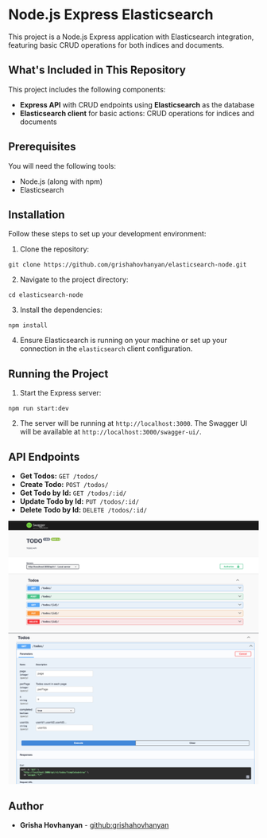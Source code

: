 # Node.js Express Elasticsearch

This project is a Node.js Express application with Elasticsearch integration, featuring basic CRUD operations for both indices and documents.

## What's Included in This Repository

This project includes the following components:

- **Express API** with CRUD endpoints using **Elasticsearch** as the database
- **Elasticsearch client** for basic actions: CRUD operations for indices and documents

## Prerequisites

You will need the following tools:

- Node.js (along with npm)
- Elasticsearch

## Installation

Follow these steps to set up your development environment:

1. Clone the repository:

```
git clone https://github.com/grishahovhanyan/elasticsearch-node.git
```

2. Navigate to the project directory:

```
cd elasticsearch-node
```

3. Install the dependencies:

```
npm install
```

4. Ensure Elasticsearch is running on your machine or set up your connection in the `elasticsearch` client configuration.

## Running the Project

1. Start the Express server:

```
npm run start:dev
```

2. The server will be running at `http://localhost:3000`. The Swagger UI will be available at `http://localhost:3000/swagger-ui/`.

## API Endpoints

- **Get Todos:** `GET /todos/`
- **Create Todo:** `POST /todos/`
- **Get Todo by Id:** `GET /todos/:id/`
- **Update Todo by Id:** `PUT /todos/:id/`
- **Delete Todo by Id:** `DELETE /todos/:id/`

![todos-swagger](swagger.png)
![todos-swagger-index](swagger-2.png)

## Author

- **Grisha Hovhanyan** - [github:grishahovhanyan](https://github.com/grishahovhanyan)
